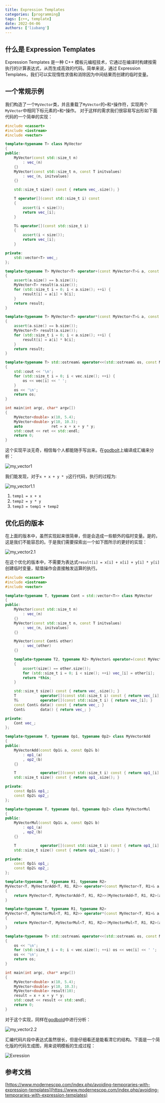 ```yaml
---
title: Expression Templates
categories: [programming]
tags: [c++, template]
date: 2022-04-06
authors: ['liubang']
---
```


## 什么是 Expression Templates

Expression Templates 是一种 C++ 模板元编程技术，它通过在编译时构建按需执行的计算表达式，从而生成高效的代码。简单来说，通过 Expression Templates，我们可以实现惰性求值和消除因为中间结果而创建的临时变量。

## 一个常规示例

我们构造了一个`MyVector`类，并且重载了`MyVector`的`+`和`*`操作符，实现两个`MyVector`中相同下标元素的`+`和`*`操作。
对于这样的需求我们很容易写出形如下面代码的一个简单的实现：

```cpp
#include <cassert>
#include <iostream>
#include <vector>

template<typename T> class MyVector
{
public:
    MyVector(const std::size_t n)
        : vec_(n)
    {}
    MyVector(const std::size_t n, const T initvalues)
        : vec_(n, initvalues)
    {}

    std::size_t size() const { return vec_.size(); }

    T operator[](const std::size_t i) const
    {
        assert(i < size());
        return vec_[i];
    }

    T& operator[](const std::size_t i)
    {
        assert(i < size());
        return vec_[i];
    }

private:
    std::vector<T> vec_;
};

template<typename T> MyVector<T> operator+(const MyVector<T>& a, const MyVector<T>& b)
{
    assert(a.size() == b.size());
    MyVector<T> result(a.size());
    for (std::size_t i = 0; i < a.size(); ++i) {
        result[i] = a[i] + b[i];
    }
    return result;
}

template<typename T> MyVector<T> operator*(const MyVector<T>& a, const MyVector<T>& b)
{
    assert(a.size() == b.size());
    MyVector<T> result(a.size());
    for (std::size_t i = 0; i < a.size(); ++i) {
        result[i] = a[i] * b[i];
    }
    return result;
}

template<typename T> std::ostream& operator<<(std::ostream& os, const MyVector<T>& vec)
{
    std::cout << '\n';
    for (std::size_t i = 0; i < vec.size(); ++i) {
        os << vec[i] << ' ';
    }
    os << '\n';
    return os;
}

int main(int argc, char* argv[])
{
    MyVector<double> x(10, 5.4);
    MyVector<double> y(10, 10.3);
    auto             ret = x + x + y * y;
    std::cout << ret << std::endl;
    return 0;
}
```

这个实现平淡无奇，相信每个人都能随手写出来。在[godbolt](https://godbolt.org/z/zTenMfe6G)上编译成汇编来分析：

![my_vector1](/images/2022-04-07/my_vector1.png#center)

我们能发现，对于`x + x + y * y`这行代码，执行的过程为:

![my_vector1.1](/images/2022-04-07/my_vector1.1.png#center)

1. `temp1 = x + x`
2. `temp2 = y * y`
3. `temp3 = temp1 + temp2`

## 优化后的版本

在上面的版本中，虽然实现起来很简单，但是会造成一些额外的临时变量。是的，这是我们不能容忍的。于是我们需要探索出一个如下图所示的更好的实现：

![my_vector2.1](/images/2022-04-07/my_vector2.1.png#center)

在这个优化的版本中，不需要为表达式`result[i] = x[i] + x[i] + y[i] * y[i]`创建临时变量，赋值操作会直接触发运算的执行。

```cpp
#include <cassert>
#include <iostream>
#include <vector>

template<typename T, typename Cont = std::vector<T>> class MyVector
{
public:
    MyVector(const std::size_t n)
        : vec_(n)
    {}
    MyVector(const std::size_t n, const T initvalues)
        : vec_(n, initvalues)
    {}

    MyVector(const Cont& other)
        : vec_(other)
    {}

    template<typename T2, typename R2> MyVector& operator=(const MyVector<T2, R2>& other)
    {
        assert(size() == other.size());
        for (std::size_t i = 0; i < size(); ++i) vec_[i] = other[i];
        return *this;
    }

    std::size_t size() const { return vec_.size(); }
    T           operator[](const std::size_t i) const { return vec_[i]; }
    T&          operator[](const std::size_t i) { return vec_[i]; }
    const Cont& data() const { return vec_; }
    Cont&       data() { return vec_; }

private:
    Cont vec_;
};

template<typename T, typename Op1, typename Op2> class MyVectorAdd
{
public:
    MyVectorAdd(const Op1& a, const Op2& b)
        : op1_(a)
        , op2_(b)
    {}

    T           operator[](const std::size_t i) const { return op1_[i] + op2_[i]; }
    std::size_t size() const { return op1_.size(); }

private:
    const Op1& op1_;
    const Op2& op2_;
};

template<typename T, typename Op1, typename Op2> class MyVectorMul
{
public:
    MyVectorMul(const Op1& a, const Op2& b)
        : op1_(a)
        , op2_(b)
    {}

    T           operator[](const std::size_t i) const { return op1_[i] * op2_[i]; }
    std::size_t size() const { return op1_.size(); }

private:
    const Op1& op1_;
    const Op2& op2_;
};

template<typename T, typename R1, typename R2>
MyVector<T, MyVectorAdd<T, R1, R2>> operator+(const MyVector<T, R1>& a, const MyVector<T, R2>& b)
{
    return MyVector<T, MyVectorAdd<T, R1, R2>>(MyVectorAdd<T, R1, R2>(a.data(), b.data()));
}

template<typename T, typename R1, typename R2>
MyVector<T, MyVectorMul<T, R1, R2>> operator*(const MyVector<T, R1>& a, const MyVector<T, R2>& b)
{
    return MyVector<T, MyVectorMul<T, R1, R2>>(MyVectorMul<T, R1, R2>(a.data(), b.data()));
}

template<typename T> std::ostream& operator<<(std::ostream& os, const MyVector<T>& vec)
{
    os << '\n';
    for (std::size_t i = 0; i < vec.size(); ++i) os << vec[i] << ' ';
    os << '\n';
    return os;
}

int main(int argc, char* argv[])
{
    MyVector<double> x(10, 5.4);
    MyVector<double> y(10, 10.3);
    MyVector<double> result(10);
    result = x + x + y * y;
    std::cout << result << std::endl;
    return 0;
}
```

对于这个实现，同样在[godbold](https://godbolt.org/z/qfc3rjxMb)中进行分析：

![my_vector2.2](/images/2022-04-07/my_vector2.2.png#center)

汇编代码片段中表达式虽然很长，但是仔细看还是能看清它的结构。下面是一个简化版的代码生成图，用来说明模板的生成过程：

![Exression](/images/2022-04-07/Exression.png#center)

## 参考文档

[https://www.modernescpp.com/index.php/avoiding-temporaries-with-expression-templates](https://www.modernescpp.com/index.php/avoiding-temporaries-with-expression-templates)

